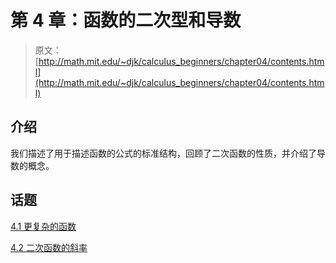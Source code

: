 # 第 4 章：函数的二次型和导数

> 原文： [http://math.mit.edu/~djk/calculus_beginners/chapter04/contents.html](http://math.mit.edu/~djk/calculus_beginners/chapter04/contents.html)

## 介绍

我们描述了用于描述函数的公式的标准结构，回顾了二次函数的性质，并介绍了导数的概念。

## 话题

[4.1 更复杂的函数](section01.html)

[4.2 二次函数的斜率](section02.html)